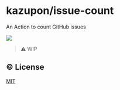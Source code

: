 # kazupon/issue-count

An Action to count GitHub issues

![](https://github.com/kazupon/issue-count/workflows/Tests/badge.svg)

> :warning: WIP

## :copyright: License

[MIT](http://opensource.org/licenses/MIT)
